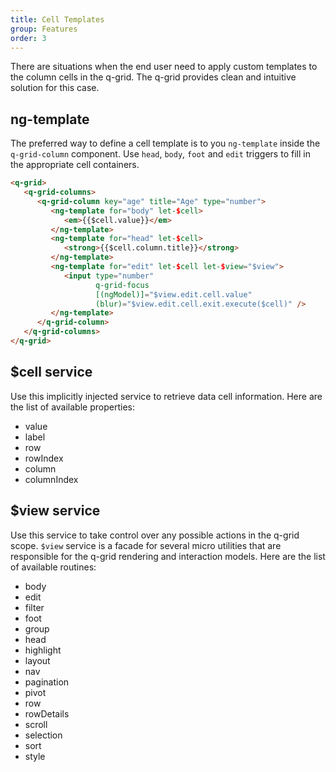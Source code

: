 ```yaml
---
title: Cell Templates
group: Features
order: 3
---
```


There are situations when the end user need to apply custom templates to the column cells in the q-grid. The q-grid provides clean and intuitive solution for this case. 

## ng-template

The preferred way to define a cell template is to you `ng-template` inside the `q-grid-column` component. Use `head`, `body`, `foot` and `edit` triggers to fill in the appropriate cell containers.

```html
<q-grid>
   <q-grid-columns>
      <q-grid-column key="age" title="Age" type="number">
         <ng-template for="body" let-$cell>
            <em>{{$cell.value}}</em>
         </ng-template>
         <ng-template for="head" let-$cell>
            <strong>{{$cell.column.title}}</strong>
         </ng-template>
         <ng-template for="edit" let-$cell let-$view="$view">
            <input type="number"
                   q-grid-focus
                   [(ngModel)]="$view.edit.cell.value"
                   (blur)="$view.edit.cell.exit.execute($cell)" />
         </ng-template>
      </q-grid-column>
   </q-grid-columns>
</q-grid>
```

## $cell service

Use this implicitly injected service to retrieve data cell information. Here are the list of available properties:

* value
* label
* row
* rowIndex
* column
* columnIndex

## $view service

Use this service to take control over any possible actions in the q-grid scope. `$view` service is a facade for several micro utilities that are responsible for the q-grid rendering and interaction models. Here are the list of available routines:

* body
* edit
* filter
* foot
* group
* head
* highlight
* layout
* nav
* pagination
* pivot
* row
* rowDetails
* scroll
* selection
* sort
* style